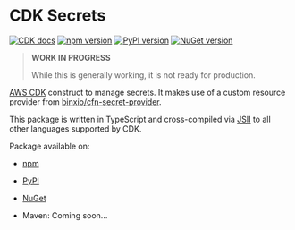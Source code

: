 # CDK Secrets

[![CDK docs](https://img.shields.io/badge/CDK-docs-orange)][docs]
[![npm version](https://badge.fury.io/js/cdk-secrets.svg)][npm]
[![PyPI version](https://badge.fury.io/py/cdk-secrets.svg)][PyPI]
[![NuGet version](https://badge.fury.io/nu/CDK.Secrets.svg)][NuGet]

> **WORK IN PROGRESS**
>
> While this is generally working, it is not ready for production.

[AWS CDK] construct to manage secrets. It makes use of a custom resource provider from [binxio/cfn-secret-provider](https://github.com/binxio/cfn-secret-provider).

This package is written in TypeScript and cross-compiled via [JSII] to all other languages supported by CDK.

Package available on:

- [npm]
- [PyPI]
- [NuGet]
- Maven: Coming soon...

   [AWS CDK]: https://aws.amazon.com/cdk/
   [JSII]: https://github.com/aws/jsii
   [npm]: https://www.npmjs.com/package/cdk-secrets
   [PyPI]: https://pypi.org/project/cdk-secrets/
   [NuGet]: https://www.nuget.org/packages/CDK.Secrets/
   [docs]: https://awscdk.io/packages/cdk-secrets@0.4.0

